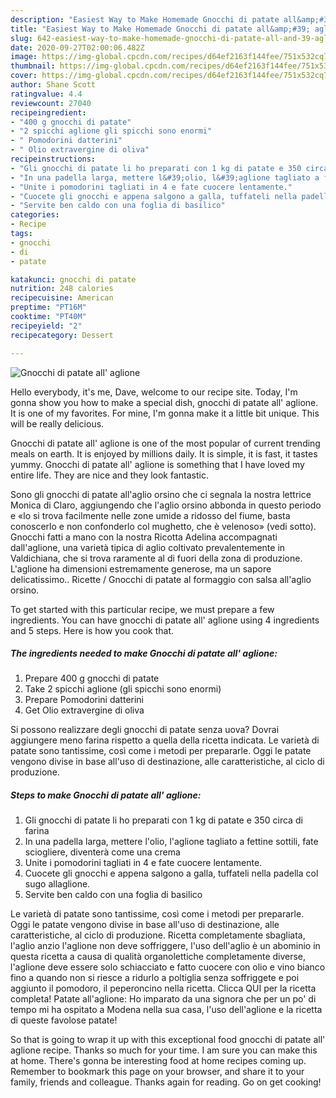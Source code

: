 ```yaml
---
description: "Easiest Way to Make Homemade Gnocchi di patate all&amp;#39; aglione"
title: "Easiest Way to Make Homemade Gnocchi di patate all&amp;#39; aglione"
slug: 642-easiest-way-to-make-homemade-gnocchi-di-patate-all-and-39-aglione
date: 2020-09-27T02:00:06.482Z
image: https://img-global.cpcdn.com/recipes/d64ef2163f144fee/751x532cq70/gnocchi-di-patate-all-aglione-recipe-main-photo.jpg
thumbnail: https://img-global.cpcdn.com/recipes/d64ef2163f144fee/751x532cq70/gnocchi-di-patate-all-aglione-recipe-main-photo.jpg
cover: https://img-global.cpcdn.com/recipes/d64ef2163f144fee/751x532cq70/gnocchi-di-patate-all-aglione-recipe-main-photo.jpg
author: Shane Scott
ratingvalue: 4.4
reviewcount: 27040
recipeingredient:
- "400 g gnocchi di patate"
- "2 spicchi aglione gli spicchi sono enormi"
- " Pomodorini datterini"
- " Olio extravergine di oliva"
recipeinstructions:
- "Gli gnocchi di patate li ho preparati con 1 kg di patate e 350 circa di farina"
- "In una padella larga, mettere l&#39;olio, l&#39;aglione tagliato a fettine sottili, fate sciogliere, diventerà come una crema"
- "Unite i pomodorini tagliati in 4 e fate cuocere lentamente."
- "Cuocete gli gnocchi e appena salgono a galla, tuffateli nella padella col sugo allaglione."
- "Servite ben caldo con una foglia di basilico"
categories:
- Recipe
tags:
- gnocchi
- di
- patate

katakunci: gnocchi di patate 
nutrition: 248 calories
recipecuisine: American
preptime: "PT16M"
cooktime: "PT40M"
recipeyield: "2"
recipecategory: Dessert

---
```



![Gnocchi di patate all&#39; aglione](https://img-global.cpcdn.com/recipes/d64ef2163f144fee/751x532cq70/gnocchi-di-patate-all-aglione-recipe-main-photo.jpg)

Hello everybody, it's me, Dave, welcome to our recipe site. Today, I'm gonna show you how to make a special dish, gnocchi di patate all&#39; aglione. It is one of my favorites. For mine, I'm gonna make it a little bit unique. This will be really delicious.

Gnocchi di patate all&#39; aglione is one of the most popular of current trending meals on earth. It is enjoyed by millions daily. It is simple, it is fast, it tastes yummy. Gnocchi di patate all&#39; aglione is something that I have loved my entire life. They are nice and they look fantastic.

Sono gli gnocchi di patate all&#39;aglio orsino che ci segnala la nostra lettrice Monica di Claro, aggiungendo che l&#39;aglio orsino abbonda in questo periodo e «lo si trova facilmente nelle zone umide a ridosso del fiume, basta conoscerlo e non confonderlo col mughetto, che è velenoso» (vedi sotto). Gnocchi fatti a mano con la nostra Ricotta Adelina accompagnati dall&#39;aglione, una varietà tipica di aglio coltivato prevalentemente in Valdichiana, che si trova raramente al di fuori della zona di produzione. L&#39;aglione ha dimensioni estremamente generose, ma un sapore delicatissimo.. Ricette / Gnocchi di patate al formaggio con salsa all&#39;aglio orsino.


To get started with this particular recipe, we must prepare a few ingredients. You can have gnocchi di patate all&#39; aglione using 4 ingredients and 5 steps. Here is how you cook that.

<!--inarticleads1-->

##### The ingredients needed to make Gnocchi di patate all&#39; aglione:

1. Prepare 400 g gnocchi di patate
1. Take 2 spicchi aglione (gli spicchi sono enormi)
1. Prepare  Pomodorini datterini
1. Get  Olio extravergine di oliva


Si possono realizzare degli gnocchi di patate senza uova? Dovrai aggiungere meno farina rispetto a quella della ricetta indicata. Le varietà di patate sono tantissime, così come i metodi per prepararle. Oggi le patate vengono divise in base all&#39;uso di destinazione, alle caratteristiche, al ciclo di produzione. 

<!--inarticleads2-->

##### Steps to make Gnocchi di patate all&#39; aglione:

1. Gli gnocchi di patate li ho preparati con 1 kg di patate e 350 circa di farina
1. In una padella larga, mettere l&#39;olio, l&#39;aglione tagliato a fettine sottili, fate sciogliere, diventerà come una crema
1. Unite i pomodorini tagliati in 4 e fate cuocere lentamente.
1. Cuocete gli gnocchi e appena salgono a galla, tuffateli nella padella col sugo allaglione.
1. Servite ben caldo con una foglia di basilico


Le varietà di patate sono tantissime, così come i metodi per prepararle. Oggi le patate vengono divise in base all&#39;uso di destinazione, alle caratteristiche, al ciclo di produzione. Ricetta completamente sbagliata, l&#39;aglio anzio l&#39;aglione non deve soffriggere, l&#39;uso dell&#39;aglio è un abominio in questa ricetta a causa di qualità organolettiche completamente diverse, l&#39;aglione deve essere solo schiacciato e fatto cuocere con olio e vino bianco fino a quando non si riesce a ridurlo a poltiglia senza soffriggete e poi aggiunto il pomodoro, il peperoncino nella ricetta. Clicca QUI per la ricetta completa! Patate all&#39;aglione: Ho imparato da una signora che per un po&#39; di tempo mi ha ospitato a Modena nella sua casa, l&#39;uso dell&#39;aglione e la ricetta di queste favolose patate! 

So that is going to wrap it up with this exceptional food gnocchi di patate all&#39; aglione recipe. Thanks so much for your time. I am sure you can make this at home. There's gonna be interesting food at home recipes coming up. Remember to bookmark this page on your browser, and share it to your family, friends and colleague. Thanks again for reading. Go on get cooking!

